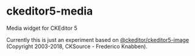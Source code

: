 # ckeditor5-media

Media widget for CKEditor 5

Currently this is just an experiment based on [@ckeditor/ckeditor5-image](https://github.com/ckeditor/ckeditor5-image) (Copyright 2003-2018, CKSource - Frederico Knabben).
